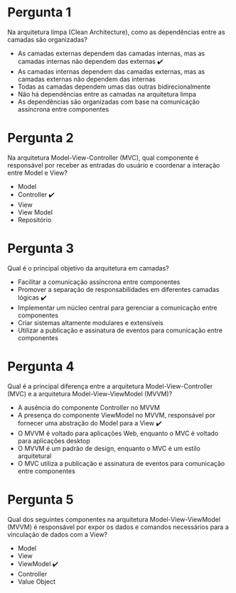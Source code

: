 
# Pergunta 1
Na arquitetura limpa (Clean Architecture), como as dependências entre as camadas são organizadas?

- As camadas externas dependem das camadas internas, mas as camadas internas não dependem das externas :heavy_check_mark:
- As camadas internas dependem das camadas externas, mas as camadas externas não dependem das internas
- Todas as camadas dependem umas das outras bidirecionalmente
- Não há dependências entre as camadas na arquitetura limpa
- As dependências são organizadas com base na comunicação assíncrona entre componentes

# Pergunta 2
Na arquitetura Model-View-Controller (MVC), qual componente é responsável por receber as entradas do usuário e coordenar a interação entre Model e View?

- Model
- Controller :heavy_check_mark:
- View
- View Model
- Repositório

# Pergunta 3 
Qual é o principal objetivo da arquitetura em camadas?

- Facilitar a comunicação assíncrona entre componentes
- Promover a separação de responsabilidades em diferentes camadas lógicas :heavy_check_mark:
- Implementar um núcleo central para gerenciar a comunicação entre componentes
- Criar sistemas altamente modulares e extensíveis
- Utilizar a publicação e assinatura de eventos para comunicação entre componentes

# Pergunta 4
Qual é a principal diferença entre a arquitetura Model-View-Controller (MVC) e a arquitetura Model-View-ViewModel (MVVM)?

- A ausência do componente Controller no MVVM
- A presença do componente ViewModel no MVVM, responsável por fornecer uma abstração do Model para a View :heavy_check_mark:
- O MVVM é voltado para aplicações Web, enquanto o MVC é voltado para aplicações desktop
- O MVVM é um padrão de design, enquanto o MVC é um estilo arquitetural
- O MVC utiliza a publicação e assinatura de eventos para comunicação entre componentes

# Pergunta 5
Qual dos seguintes componentes na arquitetura Model-View-ViewModel (MVVM) é responsável por expor os dados e comandos necessários para a vinculação de dados com a View?

- Model
- View
- ViewModel :heavy_check_mark:
- Controller
- Value Object